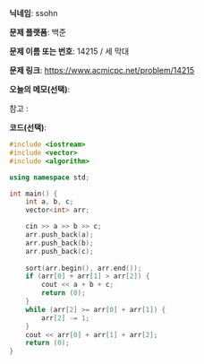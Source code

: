 **닉네임**: ssohn

**문제 플랫폼**: 백준

**문제 이름 또는 번호**:  14215 / 세 막대

**문제 링크**: https://www.acmicpc.net/problem/14215

**오늘의 메모(선택)**:

참고 :

**코드(선택)**:

```c++
#include <iostream>
#include <vector>
#include <algorithm>

using namespace std;

int main() {
	int a, b, c;
	vector<int> arr;

	cin >> a >> b >> c;
	arr.push_back(a);
	arr.push_back(b);
	arr.push_back(c);
	
	sort(arr.begin(), arr.end());
	if (arr[0] + arr[1] > arr[2]) {
		cout << a + b + c;
		return (0);
	}
	while (arr[2] >= arr[0] + arr[1]) {
		arr[2] -= 1;
	}
	cout << arr[0] + arr[1] + arr[2];
	return (0);
}
```
